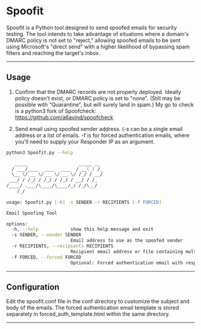 # Spoofit
SpoofIt is a Python tool designed to send spoofed emails for security testing. The tool intends to take advantage of situations where a domain's DMARC policy is not set to "reject," allowing spoofed emails to be sent using Microsoft's "direct send" with a higher likelihood of bypassing spam filters and reaching the target's inbox.
___
## Usage
1. Confirm that the DMARC records are not properly deployed. Ideally policy doesn't exist, or DMARC policy is set to "none". (Still may be possible with "Quarantine", but will surely land in spam.) My go to check is a python3 fork of Spoofcheck: https://github.com/a6avind/spoofcheck

2. Send email using spoofed sender address. (-s can be a single email address or a list of emails. -f is for forced authentication emails, where you'll need to supply your Responder IP as an argument. 
```zsh
python3 Spoofit.py --help                                                         

   _____                   _____ __ 
  / ___/____  ____  ____  / __(_) /_
  \__ \/ __ \/ __ \/ __ \/ /_/ / __/
 ___/ / /_/ / /_/ / /_/ / __/ / /_  
/____/ .___/\____/\____/_/ /_/\__/  
    /_/                             
   
usage: Spoofit.py [-h] -s SENDER -r RECIPIENTS [-f FORCED]

Email Spoofing Tool

options:
  -h, --help            show this help message and exit
  -s SENDER, --sender SENDER
                        Email address to use as the spoofed sender
  -r RECIPIENTS, --recipients RECIPIENTS
                        Recipient email address or file containing multiple addresses
  -f FORCED, --forced FORCED
                        Optional: Forced authentication email with responder IP
```
___

## Configuration
Edit the spoofit.conf file in the conf directory to customize the subject and body of the emails. The forced authentication email template is stored separately in forced_auth_template.html within the same directory.

___
